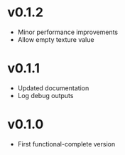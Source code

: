# v0.1.2
* Minor performance improvements
* Allow empty texture value

# v0.1.1
* Updated documentation
* Log debug outputs

# v0.1.0
* First functional-complete version